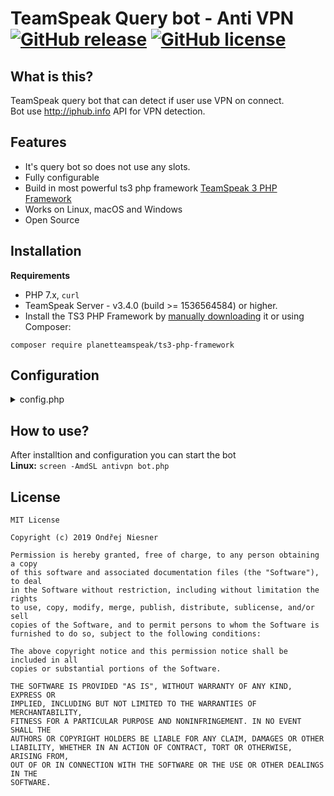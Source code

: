 # TeamSpeak Query  bot - Anti VPN [![GitHub release](https://img.shields.io/github/v/release/Ondra3211/ts-antivpn?include_prereleases)](https://github.com/Ondra3211/ts-antivpn/releases/tag/1.0) [![GitHub license](https://img.shields.io/github/license/Ondra3211/ts-antivpn)](https://github.com/Ondra3211/ts-antivpn/blob/master/LICENSE)

## What is this?

TeamSpeak query bot that can detect if user use VPN on connect.  
Bot use http://iphub.info API for VPN detection.

## Features

- It's query bot so does not use any slots.
- Fully configurable
- Build in most powerful ts3 php framework [TeamSpeak 3 PHP Framework](https://github.com/planetteamspeak/ts3phpframework)
- Works on Linux, macOS and Windows
- Open Source

## Installation
**Requirements**
* PHP 7.x, `curl`
* TeamSpeak Server - v3.4.0 (build >= 1536564584) or higher.
* Install the TS3 PHP Framework by [manually downloading](https://github.com/ronindesign/ts3phpframework/archive/master.zip) it or using Composer:
```
composer require planetteamspeak/ts3-php-framework
```  
## Configuration
<details>
  <summary>config.php</summary>
  
  ```php
<?php
/* EXAMPLE CONFIGURATION FILE */
$cf["connect"] = [
	"username" => "serveradmin",
	"password" => "2lM3Nop6",
	"host" => "127.0.0.1",
	"qport" => "10011",
	"vport" => "9987",
	"nickname" => "Anti VPN",
	"default_channel" => false /* false to disable */
];
/**
 * https://iphub.info/
 */
$cf["anti-vpn"] = [
	"API-Key" => "",
	"ignored_groups" => array(51594, 51618, 52335, 51601, 51606, 51620, 51602, 51607, 51604, 51608, 51605, 51609, 51592, 51622, 51610),
	"kick_message" => "VPN Is not allowed!"
];
return $cf;
?>
  ```
  
</details>

## How to use?

After installtion and configuration you can start the bot  
**Linux:** `screen -AmdSL antivpn bot.php`

## License
```
MIT License

Copyright (c) 2019 Ondřej Niesner

Permission is hereby granted, free of charge, to any person obtaining a copy
of this software and associated documentation files (the "Software"), to deal
in the Software without restriction, including without limitation the rights
to use, copy, modify, merge, publish, distribute, sublicense, and/or sell
copies of the Software, and to permit persons to whom the Software is
furnished to do so, subject to the following conditions:

The above copyright notice and this permission notice shall be included in all
copies or substantial portions of the Software.

THE SOFTWARE IS PROVIDED "AS IS", WITHOUT WARRANTY OF ANY KIND, EXPRESS OR
IMPLIED, INCLUDING BUT NOT LIMITED TO THE WARRANTIES OF MERCHANTABILITY,
FITNESS FOR A PARTICULAR PURPOSE AND NONINFRINGEMENT. IN NO EVENT SHALL THE
AUTHORS OR COPYRIGHT HOLDERS BE LIABLE FOR ANY CLAIM, DAMAGES OR OTHER
LIABILITY, WHETHER IN AN ACTION OF CONTRACT, TORT OR OTHERWISE, ARISING FROM,
OUT OF OR IN CONNECTION WITH THE SOFTWARE OR THE USE OR OTHER DEALINGS IN THE
SOFTWARE.
```

